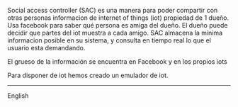 Social access controller (SAC) es una manera para poder compartir con otras personas informacion de internet of things (iot) propiedad de 1 dueño. Usa facebook para saber qué persona es amiga del dueño. El dueño puede decidir que partes del iot muestra a cada amigo. SAC almacena la mínima informacion posible en su sistema, y consulta en tiempo real lo que el usuario esta demandando.

El grueso de la información se encuentra en Facebook y en los propios iots

Para disponer de iot hemos creado un emulador de iot.




---------------------------------------------

English
